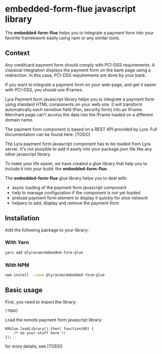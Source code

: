 # embedded-form-flue javascript library

The **embedded-form-flue** helps you to integrate a payment form into your favorite
framekwork easily using npm or any similar tools.

## Context

Any creditcard payment form should comply with PCI-DSS requirements. A classical integration
displays the payment form on the bank page using a redirection. In this case, 
PCI-DSS requirements are done by your bank.

If you want to integrate a payment form on your web-page, and get it easier with PCI-DSS, you
should use IFrames. 

Lyra Payment form javascript library helps you to integrate a payment form using standard
HTML components on your web-site. It will transform automatically each sensitive field 
(Pan, security form) into an IFrame. Merchant page can't access the data into the IFrame
loaded on a different domain name.

The payment form component is based on a REST API provided by Lyra. Full documentation can
be found here: [TODO]

The Lyra payment form javascript component has to be loaded from Lyra server. It's
not possible to add it easily into your package.json file like any other javascript library.

To make your life easier, we have created a glue library that help you to include it into
your build: the **embedded-form-flue**.

The **embedded-form-flue** glue library helps you to deal with:

- async loading of the payment form javascript component 
- help to manage configuration if the component is not yet loaded
- preload payment form element to display it quickly for slow network
- helpers to add, display and remove the payment form

## Installation

Add the following package to your library:

### With Yarn

```bash
yarn add @lyracom/embedded-form-glue
```

### With NPM

```bash
npm install --save @lyracom/embedded-form-glue
```

## Basic usage

First, you need to import the library:

    [TODO]


Load the remote payment form javascript library:

    KRGlue.loadLibrary().then( function(KR) {
        /* do your stuff here */
    });

for more details, see [TODO]